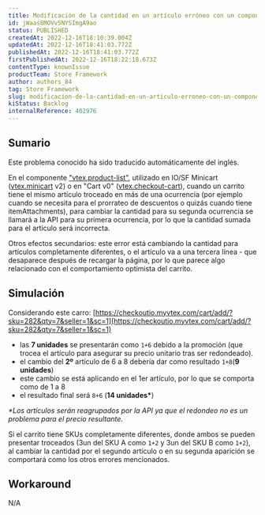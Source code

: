 ```yaml
---
title: Modificación de la cantidad en un artículo erróneo con un componente de lista de productos (IO/SF)
id: jWaas8MOVv5NYSImgA9ao
status: PUBLISHED
createdAt: 2022-12-16T18:10:39.004Z
updatedAt: 2022-12-16T18:41:03.772Z
publishedAt: 2022-12-16T18:41:03.772Z
firstPublishedAt: 2022-12-16T18:22:18.673Z
contentType: knownIssue
productTeam: Store Framework
author: authors_84
tag: Store Framework
slug: modificacion-de-la-cantidad-en-un-articulo-erroneo-con-un-componente-de
kiStatus: Backlog
internalReference: 402976
---
```


## Sumario

<div class="alert alert-info">
  <p>Este problema conocido ha sido traducido automáticamente del inglés.</p>
</div>

En el componente ["vtex.product-list"](https://github.com/vtex-apps/product-list), utilizado en IO/SF Minicart ([vtex.minicart](https://github.com/vtex-apps/minicart) v2) o en "Cart v0" ([vtex.checkout-cart](https://github.com/vtex-apps/checkout-cart)), cuando un carrito tiene el mismo artículo troceado en más de una ocurrencia (por ejemplo cuando se necesita para el prorrateo de descuentos o quizás cuando tiene itemAttachments), para cambiar la cantidad para su segunda ocurrencia se llamará a la API para su primera ocurrencia, por lo que la cantidad sumada para el artículo será incorrecta.

Otros efectos secundarios: este error está cambiando la cantidad para artículos completamente diferentes, o el artículo va a una tercera línea - que desaparece después de recargar la página, por lo que parece algo relacionado con el comportamiento optimista del carrito.

## Simulación

Considerando este carro: [https://checkoutio.myvtex.com/cart/add/?sku=282&qty=7&seller=1&sc=1](https://checkoutio.myvtex.com/cart/add/?sku=282&qty=7&seller=1&sc=1)
- las __7 unidades__ se presentarán como `1+6` debido a la promoción (que trocea el artículo para asegurar su precio unitario tras ser redondeado).
- el cambio del __2º__ artículo de 6 a 8 debería dar como resultado `1+8`(__9 unidades__)
- este cambio se está aplicando en el 1er artículo, por lo que se comporta como de 1 a 8
- el resultado final será `8+6` (__14 unidades*__)

*\*Los artículos serán reagrupados por la API ya que el redondeo no es un problema para el precio resultante.*

Si el carrito tiene SKUs completamente diferentes, donde ambos se pueden presentar troceados (3un del SKU A como `1+2` y 3un del SKU B como `1+2`), al cambiar la cantidad por el segundo artículo o en su segunda aparición se comportará como los otros errores mencionados.

## Workaround

N/A

